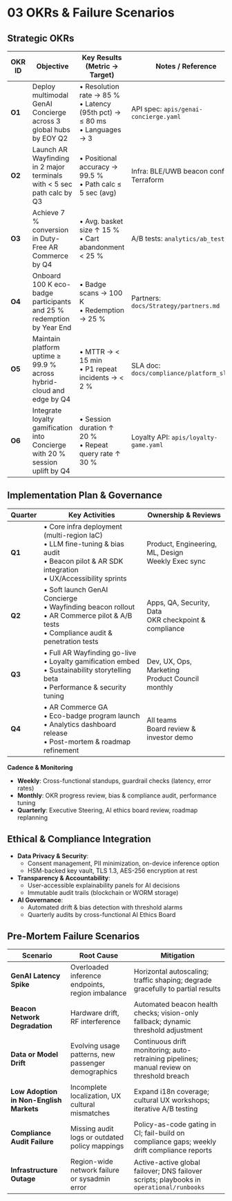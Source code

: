 # 03 OKRs & Failure Scenarios

## Strategic OKRs  

| OKR ID | Objective                                                                      | Key Results (Metric → Target)                                                    | Notes / Reference                             |
|--------|--------------------------------------------------------------------------------|----------------------------------------------------------------------------------|-----------------------------------------------|
| **O1** | Deploy multimodal GenAI Concierge across 3 global hubs by EOY Q2               | • Resolution rate → 85 %<br>• Latency (95th pct) → ≤ 80 ms<br>• Languages → 3      | API spec: `apis/genai-concierge.yaml`         |
| **O2** | Launch AR Wayfinding in 2 major terminals with < 5 sec path calc by Q3         | • Positional accuracy → 99.5 %<br>• Path calc ≤ 5 sec (avg)                       | Infra: BLE/UWB beacon config in Terraform     |
| **O3** | Achieve 7 % conversion in Duty-Free AR Commerce by Q4                          | • Avg. basket size ↑ 15 %<br>• Cart abandonment < 25 %                           | A/B tests: `analytics/ab_tests`               |
| **O4** | Onboard 100 K eco-badge participants and 25 % redemption by Year End           | • Badge scans → 100 K<br>• Redemption → 25 %                                     | Partners: `docs/Strategy/partners.md`         |
| **O5** | Maintain platform uptime ≥ 99.9 % across hybrid-cloud and edge by Q4           | • MTTR → < 15 min<br>• P1 repeat incidents → < 2 %                               | SLA doc: `docs/compliance/platform_sla.md`    |
| **O6** | Integrate loyalty gamification into Concierge with 20 % session uplift by Q4   | • Session duration ↑ 20 %<br>• Repeat query rate ↑ 30 %                          | Loyalty API: `apis/loyalty-game.yaml`         |

## Implementation Plan & Governance  

| Quarter | Key Activities                                                                                                                                      | Ownership & Reviews                                      |
|---------|-----------------------------------------------------------------------------------------------------------------------------------------------------|----------------------------------------------------------|
| **Q1**  | • Core infra deployment (multi-region IaC)<br>• LLM fine-tuning & bias audit<br>• Beacon pilot & AR SDK integration<br>• UX/Accessibility sprints  | Product, Engineering, ML, Design<br>Weekly Exec sync      |
| **Q2**  | • Soft launch GenAI Concierge<br>• Wayfinding beacon rollout<br>• AR Commerce pilot & A/B tests<br>• Compliance audit & penetration tests         | Apps, QA, Security, Data<br>OKR checkpoint & compliance   |
| **Q3**  | • Full AR Wayfinding go-live<br>• Loyalty gamification embed<br>• Sustainability storytelling beta<br>• Performance & security tuning              | Dev, UX, Ops, Marketing<br>Product Council monthly       |
| **Q4**  | • AR Commerce GA<br>• Eco-badge program launch<br>• Analytics dashboard release<br>• Post-mortem & roadmap refinement                                | All teams<br>Board review & investor demo                |

**Cadence & Monitoring**  
- **Weekly**: Cross-functional standups, guardrail checks (latency, error rates)  
- **Monthly**: OKR progress review, bias & compliance audit, performance tuning  
- **Quarterly**: Executive Steering, AI ethics board review, roadmap replanning  

## Ethical & Compliance Integration  
- **Data Privacy & Security**:  
  - Consent management, PII minimization, on-device inference option  
  - HSM-backed key vault, TLS 1.3, AES-256 encryption at rest  
- **Transparency & Accountability**:  
  - User-accessible explainability panels for AI decisions  
  - Immutable audit trails (blockchain or WORM storage)  
- **AI Governance**:  
  - Automated drift & bias detection with threshold alarms  
  - Quarterly audits by cross-functional AI Ethics Board  

## Pre-Mortem Failure Scenarios  

| Scenario                                   | Root Cause                                           | Mitigation                                                                                  |
|--------------------------------------------|------------------------------------------------------|---------------------------------------------------------------------------------------------|
| **GenAI Latency Spike**                    | Overloaded inference endpoints, region imbalance     | Horizontal autoscaling; traffic shaping; degrade gracefully to partial results             |
| **Beacon Network Degradation**             | Hardware drift, RF interference                      | Automated beacon health checks; vision-only fallback; dynamic threshold adjustment          |
| **Data or Model Drift**                    | Evolving usage patterns, new passenger demographics  | Continuous drift monitoring; auto-retraining pipelines; manual review on threshold breach   |
| **Low Adoption in Non-English Markets**    | Incomplete localization, UX cultural mismatches      | Expand i18n coverage; cultural UX workshops; iterative A/B testing                          |
| **Compliance Audit Failure**               | Missing audit logs or outdated policy mappings       | Policy-as-code gating in CI; fail-build on compliance gaps; weekly drift compliance reports |
| **Infrastructure Outage**                  | Region-wide network failure or sysadmin error        | Active-active global failover; DNS failover scripts; playbooks in `operational/runbooks`   |
